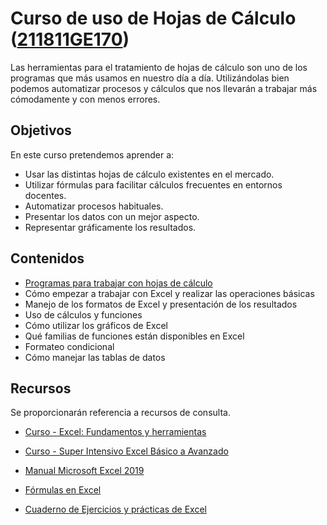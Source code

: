 # Curso de uso de Hojas de Cálculo ([211811GE170](https://www.juntadeandalucia.es/educacion/secretariavirtual/consultaCEP/actividad/211811GE170/))

Las herramientas para el tratamiento de hojas de cálculo son uno de los programas que más usamos en nuestro día a día. Utilizándolas bien podemos automatizar procesos y cálculos que nos llevarán a trabajar más cómodamente y con menos errores.

## Objetivos

En este curso pretendemos aprender a:

* Usar las distintas hojas de cálculo existentes en el mercado.
* Utilizar fórmulas para facilitar cálculos frecuentes en entornos docentes.
* Automatizar procesos habituales.
* Presentar los datos con un mejor aspecto.
* Representar gráficamente los resultados.

## Contenidos

* [Programas para trabajar con hojas de cálculo](1.0.Programas.md)
* Cómo empezar a trabajar con Excel y realizar las operaciones básicas
* Manejo de los formatos de Excel y presentación de los resultados
* Uso de cálculos y funciones
* Cómo utilizar los gráficos de Excel
* Qué familias de funciones están disponibles en Excel
* Formateo condicional
* Cómo manejar las tablas de datos


## Recursos

Se proporcionarán referencia a recursos de consulta.

* [Curso - Excel: Fundamentos y herramientas](https://courses.edx.org/courses/course-v1:UPValenciaX+xls101x+1T2021/course/)

* [Curso - Super Intensivo Excel Básico a Avanzado](https://www.udemy.com/course/super-intensivo-excel-basico-a-avanzado-gratis/learn/lecture/17476634#overview)

* [Manual Microsoft Excel 2019](cursosexcelgratis.online/wp-content/uploads/2020/03/manual-microsoft-excel-2010.pdf)

* [Fórmulas en Excel](https://www.cursosexcelgratis.online/wp-content/uploads/2020/03/Formulas-EXCEL.pdf)

* [Cuaderno de Ejercicios y prácticas de Excel](https://www.cursosexcelgratis.online/wp-content/uploads/2020/03/ejercicios-y-practicas-excel-avanzando.pdf)